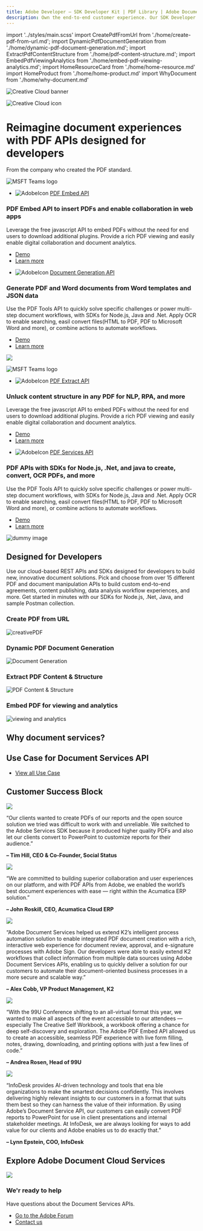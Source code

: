```yaml
---
title: Adobe Developer — SDK Developer Kit | PDF Library | Adobe Document Services
description: Own the end-to-end customer experience. Our SDK Developer kits are customizable & built to last. Find an innovative solution with our PDF SDK here.
---
```


import '../styles/main.scss'
import CreatePdfFromUrl from './home/create-pdf-from-url.md';
import DynamicPdfDocumentGeneration from './home/dynamic-pdf-document-generation.md';
import ExtractPdfContentStructure from './home/pdf-content-structure.md';
import EmbedPdfViewingAnalytics from './home/embed-pdf-viewing-analytics.md';
import HomeResourceCard from './home/home-resource.md'
import HomeProduct from './home/home-product.md'
import WhyDocument from './home/why-document.md'

<Hero slots="image, icon, heading, text1" variant="halfwidth" />

![Creative Cloud banner](images/F_Illu_DevEcoDC_discovery_banner_756x500_2x.png)

![Creative Cloud icon](images/adobe_trifoil.svg)

# Reimagine document experiences with PDF APIs designed for developers

From the company who created the PDF standard.

<TextBlock slots="image,icons,heading,text,buttons" theme="light"  className="link-align text-blade-padding"/>

![MSFT Teams logo](images/F_Illu_DevEcoDC_discovery_banner_756x500_2x.png)

* ![AdobeIcon](images/adobe_trifoil.svg)
 [PDF Embed API](https://www.adobe.com/products/aftereffects.html)

### PDF Embed API to insert PDFs and enable collaboration in web apps

Leverage the free javascript API to embed PDFs without the need for end users to download additional plugins. Provide a rich PDF viewing and easily enable digital collaboration and document analytics.

- [Demo](https://www.adobe.com/go/pdfEmbedAPI_demo) 
- [Learn more](https://www.adobe.io/apis/documentcloud/dcsdk/pdf-embed.html)



<TextBlock slots="icons,heading,text,buttons,image" theme="lightest"  className="link-align text-blade-padding"/>

* ![AdobeIcon](images/adobe_trifoil.svg) [Document Generation API](https://www.adobe.io/apis/documentcloud/dcsdk/doc-generation.html)

### Generate PDF and Word documents from Word templates and JSON data

Use the PDF Tools API to quickly solve specific challenges or power multi-step document workflows, with SDKs for Node.js, Java and .Net. Apply OCR to enable searching, easil convert files(HTML to PDF, PDF to Microsoft Word and more), or combine actions to automate workflows.

- [Demo](https://documentcloud.adobe.com/dc-docgen-playground/index.html#/) 
- [Learn more](https://www.adobe.io/apis/documentcloud/dcsdk/doc-generation.html)

![](images/F_Illu_DevEcoDC_discovery_banner_756x500_2x.png)




<TextBlock slots="image,icons,heading,text,buttons" theme="light" className="link-align text-blade-padding"/>

![MSFT Teams logo](images/F_Illu_DevEcoDC_discovery_banner_756x500_2x.png)

* ![AdobeIcon](images/adobe_trifoil.svg) [PDF Extract API](https://www.adobe.io/apis/documentcloud/dcsdk/pdf-extract.html)

### Unluck content structure in any PDF for NLP, RPA, and more

Leverage the free javascript API to embed PDFs without the need for end users to download additional plugins. Provide a rich PDF viewing and easily enable digital collaboration and document analytics.

- [Demo](https://www.adobe.io/apis/documentcloud/dcsdk/pdf-extract.html)
- [Learn more](https://www.adobe.io/apis/documentcloud/dcsdk/pdf-extract.html)




<TextBlock slots="icons,heading,text,buttons,image" theme="lightest" className="link-align text-blade-padding"/>

* ![AdobeIcon](images/adobe_trifoil.svg) [PDF Services API](https://www.adobe.io/apis/documentcloud/dcsdk/pdf-services.html)

### PDF APIs with SDKs for Node.js, .Net, and java to create, convert, OCR PDFs, and more

Use the PDF Tools API to quickly solve specific challenges or power multi-step document workflows, with SDKs for Node.js, Java and .Net. Apply OCR to enable searching, easil convert files(HTML to PDF, PDF to Microsoft Word and more), or combine actions to automate workflows.

- [Demo](https://www.adobe.io/apis/documentcloud/dcsdk/pdf-services.html)
- [Learn more](https://www.adobe.io/apis/documentcloud/dcsdk/pdf-services.html)

![dummy image](images/F_Illu_DevEcoDC_discovery_banner_756x500_2x.png)


<SummaryBlock slots="heading, text" background="rgb(31, 42, 73)"  className='align-left-codeblock-title align-left-codeblock-0 '/>

## Designed for Developers

Use our cloud-based REST APIs and SDKs designed for developers to build new, innovative document solutions. Pick and choose from over 15 different PDF and document manipulation APIs to build custom end-to-end agreements, content publishing, data analysis workflow experiences, and more. Get started in minutes with our SDKs for Node.js, .Net, Java, and sample Postman collection.



<TabsBlock orientation="vertical" slots="heading, image, tabViewContent" repeat="4"  theme="dark" className='bgBlue code-block-0' />

### Create PDF from URL

![creativePDF](images/s_createpdf_color_24.svg)

<CreatePdfFromUrl/>

### Dynamic PDF Document Generation

![Document Generation](images/ic-dynamic-pdf-gen-40.svg)

<DynamicPdfDocumentGeneration/>

### Extract PDF Content & Structure

![PDF Content & Structure](images/ic-extract-40.svg)

<ExtractPdfContentStructure/>

### Embed PDF for viewing and analytics

![viewing and analytics](images/embed.svg)

<EmbedPdfViewingAnalytics/>




<TitleBlock slots="heading" theme="lightest" />

## Why document services?




<WrapperComponent slots="content" theme="lightest" className="why-docment-services"/>

<WhyDocument />

<TitleBlock slots="heading" theme="light" />

## Use Case for Document Services API





<WrapperComponent slots="content" repeat="1" theme="light"/>

<HomeResourceCard />




<TextBlock slots="buttons" isCentered theme="light"  className='blade-bottom-content'/>

- [View all Use Case](/src/pages/use-cases)



<TitleBlock slots="heading" theme="dark" className="padding_top_align"/>

## Customer Success Block

<Carousel slots="image, text1, text2" repeat="5"  theme="dark" enableNavigation slideTheme='light' className="carousel-padding-top-zero"/>

![](images/social_status_2x.png)

“Our clients wanted to create PDFs of our reports and the open source solution we tried was difficult to work with and unreliable. We switched to the Adobe Services SDK because it produced higher quality PDFs and also let our clients convert to PowerPoint to customize reports for their audience.”

**– Tim Hill, CEO & Co-Founder, Social Status**

![](images/acumatica_2x.png)

“We are committed to building superior collaboration and user experiences on our platform, and with PDF APIs from Adobe, we enabled the world’s best document experiences with ease — right within the Acumatica ERP solution.”

**– John Roskill, CEO, Acumatica Cloud ERP**

![](images/k2_2x.png)

“Adobe Document Services helped us extend K2’s intelligent process automation solution to enable
integrated PDF document creation with a rich, interactive web experience for document review,
approval, and e-signature processes with Adobe Sign. Our developers were able to easily extend K2
workflows that collect information from multiple data sources using Adobe Document Services APIs,
enabling us to quickly deliver a solution for our customers to automate their document-oriented business processes in a more secure and scalable way.”

**– Alex Cobb, VP Product Management, K2**

![](images/ninetynine_u_2x.png)

“With the 99U Conference shifting to an all-virtual format this year, we wanted to make all aspects of the
event accessible to our attendees — especially The Creative Self Workbook, a workbook offering a
chance for deep self-discovery and exploration. The Adobe PDF Embed API allowed us to create an
accessible, seamless PDF experience with live form filling, notes, drawing, downloading, and printing
options with just a few lines of code.”

**– Andrea Rosen, Head of 99U**

![](images/infodesk_2x.png)

“InfoDesk provides AI-driven technology and tools that ena ble organizations to make the smartest
decisions confidently. This involves delivering highly relevant insights to our customers in a format that
suits them best so they can harness the value of their information. By using Adobe’s Document Service
API, our customers can easily convert PDF reports to PowerPoint for use in client presentations and
internal stakeholder meetings. At InfoDesk, we are always looking for ways to add value for our clients
and Adobe enables us to do exactly that.”

**– Lynn Epstein, COO, InfoDesk**



<TitleBlock slots="heading" theme="light" />

## Explore Adobe Document Cloud Services



<WrapperComponent slots="content" repeat="1" theme="light"/>

<HomeProduct />


<SummaryBlock slots="image, heading, text, buttons" background="rgb(250, 105, 85)" className="bottom-summary-block-align bottom-summary-button-align"/>

![](images/bg-hero.jpeg)

### We'r ready to help 

Have questions about the Document Services APIs.

- [Go to the Adobe Forum](/src/pages/gettingstarted.md)
- [Contact us](https://www.adobe.com/in/creativecloud/business/teams.html)